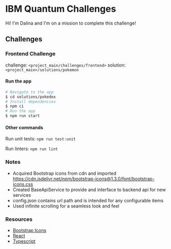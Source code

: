 # IBM Quantum Challenges

Hi! I'm Dalina and I'm on a mission to complete this challenge!

## Challenges

### Frontend Challenge

challenge: `<project_main/challenges/frontend>`
solution: `<project_main>/solutions/pokemon`

#### Run the app

```bash
# Navigate to the app
$ cd solutions/pokedex
# Install dependencies
$ npm ci
# Run the app
$ npm run start
```

#### Other commands
Run unit tests: `npm run test:unit`

Run linters: `npm run lint`

### Notes

- Acquired Bootstrap icons from cdn and imported https://cdn.jsdelivr.net/npm/bootstrap-icons@1.3.0/font/bootstrap-icons.css
- Created BaseApiService to provide and interface to backend api for new services
- config.json contains url path and is intended for any configurable items
- Used infinite scrolling for a seamless look and feel

### Resources
- [Bootstrap Icons](https://icons.getbootstrap.com/)
- [React](https://reactjs.org/)
- [Typescript](https://www.typescriptlang.org/)